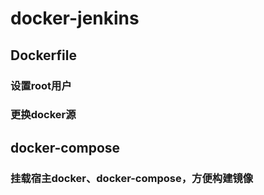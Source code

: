 # docker-jenkins

## Dockerfile
### 设置root用户
### 更换docker源

## docker-compose
### 挂载宿主docker、docker-compose，方便构建镜像